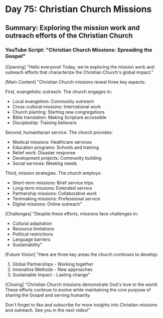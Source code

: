 # Day 75: Christian Church Missions
## Summary: Exploring the mission work and outreach efforts of the Christian Church

### YouTube Script: "Christian Church Missions: Spreading the Gospel"

[Opening]
"Hello everyone! Today, we're exploring the mission work and outreach efforts that characterize the Christian Church's global impact."

[Main Content]
"Christian Church missions reveal three key aspects:

First, evangelistic outreach. The church engages in:
- Local evangelism: Community outreach
- Cross-cultural missions: International work
- Church planting: Starting new congregations
- Bible translation: Making Scripture accessible
- Discipleship: Training believers

Second, humanitarian service. The church provides:
- Medical missions: Healthcare services
- Education programs: Schools and training
- Relief work: Disaster response
- Development projects: Community building
- Social services: Meeting needs

Third, mission strategies. The church employs:
- Short-term missions: Brief service trips
- Long-term missions: Extended service
- Partnership missions: Collaborative work
- Tentmaking missions: Professional service
- Digital missions: Online outreach"

[Challenges]
"Despite these efforts, missions face challenges in:
- Cultural adaptation
- Resource limitations
- Political restrictions
- Language barriers
- Sustainability"

[Future Vision]
"Here are three key areas the church continues to develop:

1. Global Partnerships - Working together
2. Innovative Methods - New approaches
3. Sustainable Impact - Lasting change"

[Closing]
"Christian Church missions demonstrate God's love to the world. These efforts continue to evolve while maintaining the core purpose of sharing the Gospel and serving humanity.

Don't forget to like and subscribe for more insights into Christian missions and outreach. See you in the next video!" 